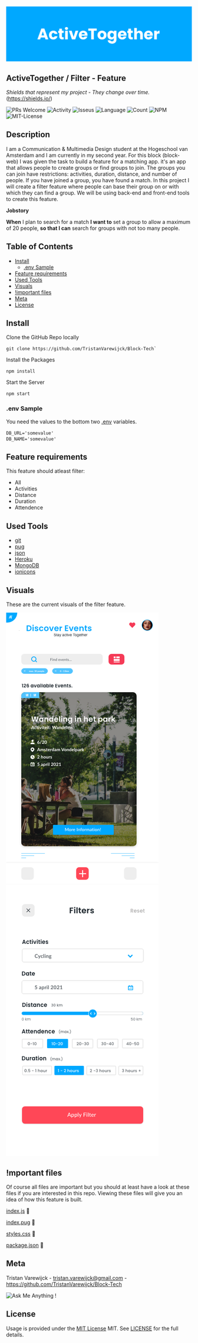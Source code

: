 ![banner](https://github.com/TristanVarewijck/Block-Tech/blob/master/images/Banner%20GitHub%20READ.ME.png)

## ActiveTogether / Filter - Feature

_Shields that represent my project - They change over time._ (https://shields.io/)

![PRs Welcome](https://img.shields.io/badge/PRs-welcome-brightgreen.svg?style=flat-square) ![Activity](https://img.shields.io/github/last-commit/TristanVarewijck/Block-Tech) ![Isseus](https://img.shields.io/github/issues/TristanVarewijck/Block-Tech) ![Language](https://img.shields.io/github/languages/top/TristanVarewijck/Block-Tech) ![Count](https://img.shields.io/github/languages/count/TristanVarewijck/Block-Tech?color=#a55eea) ![NPM](https://img.shields.io/npm/v/npm) ![MIT-License](https://img.shields.io/apm/l/vim-mode)

## Description

I am a Communication & Multimedia Design student at the Hogeschool van Amsterdam and I am currently in my second year.
For this block (block-web) I was given the task to build a feature for a matching app. it's an app that allows people to create groups or find groups to join.
The groups you can join have restrictions: activities, duration, distance, and number of people. If you have joined a group, you have found a match. In this project I will create a filter feature where people can base their group on or with which they can find a group. We will be using back-end and front-end tools to create this feature.

**Jobstory**

**When** I plan to search for a match **I want to** set a group to allow a maximum of 20 people, **so that I can** search for groups with not too many people.

## Table of Contents

- [Install](#install)
  - [.env Sample](#env-sample)
- [Feature requirements](#feature-requirements)
- [Used Tools](#used-tools)
- [Visuals](#visuals)
- [!important files](#mportant-files)
- [Meta](#meta)
- [License](#license)

## Install

Clone the GitHub Repo locally
```
git clone https://github.com/TristanVarewijck/Block-Tech`
```
Install the Packages
```
npm install
```
Start the Server
```
npm start
```

### .env Sample
You need the values to the bottom two [.env](https://www.npmjs.com/package/dotenv) variables.

````
DB_URL='somevalue'
DB_NAME='somevalue'
````
## Feature requirements

This feature should atleast filter:

- All
- Activities
- Distance
- Duration
- Attendence

## Used Tools

- [git](https://git-scm.com/)
- [pug](https://pugjs.org/api/getting-started.html)
- [json](https://www.json.org/json-en.html)
- [Heroku](https://www.heroku.com/)
- [MongoDB](https://www.mongodb.com/)
- [ionicons](https://ionicons.com/)

## Visuals

These are the current visuals of the filter feature.

![homescreen ui](https://github.com/TristanVarewijck/Block-Tech/blob/master/images/design-homepage.png)
![filter ui](https://github.com/TristanVarewijck/Block-Tech/blob/master/images/design-filter.png)

## !mportant files

Of course all files are important but you should at least have a look at these files if you are interested in this repo.
Viewing these files will give you an idea of how this feature is built.

[index.js](https://github.com/TristanVarewijck/Block-Tech/blob/master/index.js) :page_facing_up:

[index.pug](https://github.com/TristanVarewijck/Block-Tech/blob/master/views/index.pug) :page_facing_up:

[styles.css](https://github.com/TristanVarewijck/Block-Tech/blob/master/public/css/style.css) :page_facing_up:

[package.json](https://github.com/TristanVarewijck/Block-Tech/blob/master/package.json) :page_facing_up:

## Meta

Tristan Varewijck - tristan.varewijck@gmail.com - https://github.com/TristanVarewijck/Block-Tech

![Ask Me Anything !](https://img.shields.io/badge/Ask%20me-anything-1abc9c.svg)

## License

Usage is provided under the [MIT License](https://github.com/git/git-scm.com/blob/master/MIT-LICENSE.txt) MIT. See [LICENSE](https://github.com/TristanVarewijck/Block-Tech/blob/master/LICENSE) for the full details.
